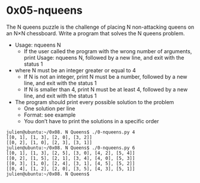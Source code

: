 # 0x05-nqueens

The N queens puzzle is the challenge of placing N non-attacking queens on an N×N chessboard. Write a program that solves the N queens problem.

-   Usage: nqueens N
    -   If the user called the program with the wrong number of arguments, print Usage: nqueens N, followed by a new line, and exit with the status 1
-   where N must be an integer greater or equal to 4
    -   If N is not an integer, print N must be a number, followed by a new line, and exit with the status 1
    -   If N is smaller than 4, print N must be at least 4, followed by a new line, and exit with the status 1
-   The program should print every possible solution to the problem
    -   One solution per line
    -   Format: see example
    -   You don’t have to print the solutions in a specific order

```
julien@ubuntu:~/0x08. N Queens$ ./0-nqueens.py 4
[[0, 1], [1, 3], [2, 0], [3, 2]]
[[0, 2], [1, 0], [2, 3], [3, 1]]
julien@ubuntu:~/0x08. N Queens$ ./0-nqueens.py 6
[[0, 1], [1, 3], [2, 5], [3, 0], [4, 2], [5, 4]]
[[0, 2], [1, 5], [2, 1], [3, 4], [4, 0], [5, 3]]
[[0, 3], [1, 0], [2, 4], [3, 1], [4, 5], [5, 2]]
[[0, 4], [1, 2], [2, 0], [3, 5], [4, 3], [5, 1]]
julien@ubuntu:~/0x08. N Queens$ 
```
